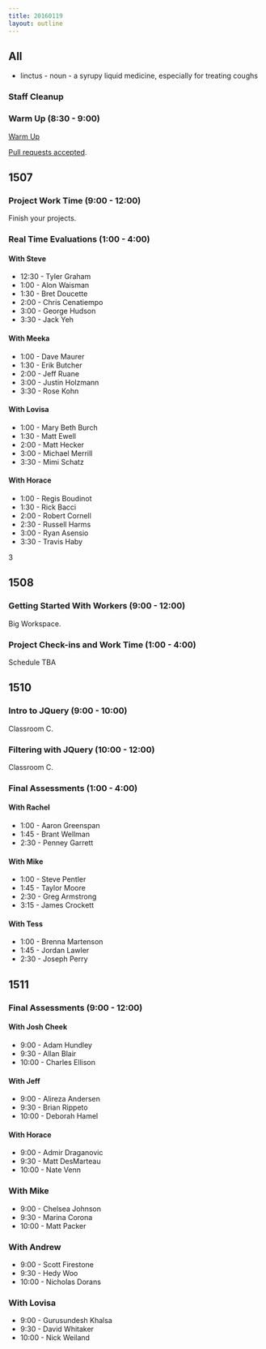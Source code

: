 ```yaml
---
title: 20160119
layout: outline
---
```


## All

* linctus - noun - a syrupy liquid medicine, especially for treating coughs

### Staff Cleanup

### Warm Up (8:30 - 9:00)

[Warm Up](https://thewarmup.herokuapp.com)

[Pull requests accepted](https://github.com/mikedao/the-warm-up).


## 1507

### Project Work Time (9:00 - 12:00)

Finish your projects.

### Real Time Evaluations (1:00 - 4:00)

#### With Steve
* 12:30 - Tyler Graham
* 1:00 - Alon Waisman
* 1:30 - Bret Doucette
* 2:00 - Chris Cenatiempo
* 3:00 - George Hudson
* 3:30 - Jack Yeh

#### With Meeka
* 1:00 - Dave Maurer
* 1:30 - Erik Butcher
* 2:00 - Jeff Ruane
* 3:00 - Justin Holzmann
* 3:30 - Rose Kohn

#### With Lovisa
* 1:00 - Mary Beth Burch
* 1:30 - Matt Ewell
* 2:00 - Matt Hecker
* 3:00 - Michael Merrill
* 3:30 - Mimi Schatz

#### With Horace
* 1:00 - Regis Boudinot
* 1:30 - Rick Bacci
* 2:00 - Robert Cornell
* 2:30 - Russell Harms
* 3:00 - Ryan Asensio
* 3:30 - Travis Haby

3
## 1508

### Getting Started With Workers (9:00 - 12:00)

Big Workspace.

### Project Check-ins and Work Time (1:00 - 4:00)

Schedule TBA


## 1510

### Intro to JQuery (9:00 - 10:00)

Classroom C.

### Filtering with JQuery (10:00 - 12:00)

Classroom C.

### Final Assessments (1:00 - 4:00)

#### With Rachel
* 1:00 - Aaron Greenspan
* 1:45 - Brant Wellman
* 2:30 - Penney Garrett

#### With Mike
* 1:00 - Steve Pentler
* 1:45 - Taylor Moore
* 2:30 - Greg Armstrong
* 3:15 - James Crockett

#### With Tess
* 1:00 - Brenna Martenson
* 1:45 - Jordan Lawler
* 2:30 - Joseph Perry


## 1511

### Final Assessments (9:00 - 12:00)

#### With Josh Cheek
* 9:00 - Adam Hundley
* 9:30 - Allan Blair
* 10:00 - Charles Ellison

#### With Jeff
* 9:00 - Alireza Andersen
* 9:30 - Brian Rippeto
* 10:00 - Deborah Hamel

#### With Horace
* 9:00 - Admir Draganovic
* 9:30 - Matt DesMarteau
* 10:00 - Nate Venn

### With Mike
* 9:00 - Chelsea Johnson
* 9:30 - Marina Corona
* 10:00 - Matt Packer

### With Andrew
* 9:00 - Scott Firestone
* 9:30 - Hedy Woo
* 10:00 - Nicholas Dorans

### With Lovisa
* 9:00 - Gurusundesh Khalsa
* 9:30 - David Whitaker
* 10:00 - Nick Weiland

